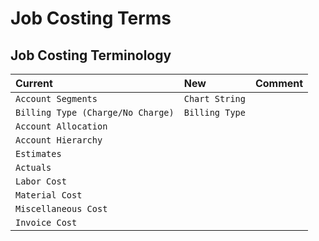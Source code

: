 # Job Costing Terms

## Job Costing Terminology

| **Current** | **New** | **Comment** |
| :--- | :--- | :--- |
| `Account Segments` | `Chart String` |  |
| `Billing Type (Charge/No Charge)` | `Billing Type` |  |
| `Account Allocation` |  |  |
| `Account Hierarchy` |  |  |
| `Estimates` |  |  |
| `Actuals` |  |  |
| `Labor Cost` |  |  |
| `Material Cost` |  |  |
| `Miscellaneous Cost` |  |  |
| `Invoice Cost` |  |  |

## 



